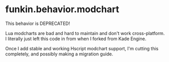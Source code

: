 # funkin.behavior.modchart

This behavior is DEPRECATED!

Lua modcharts are bad and hard to maintain and don't work cross-platform. I literally just left this code in from when I forked from Kade Engine.

Once I add stable and working Hscript modchart support, I'm cutting this completely, and possibly making a migration guide.
